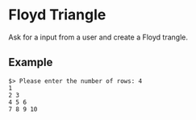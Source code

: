 # Floyd Triangle

Ask for a input from a user and create a Floyd trangle.

## Example

```
$> Please enter the number of rows: 4
1
2 3
4 5 6
7 8 9 10
```
